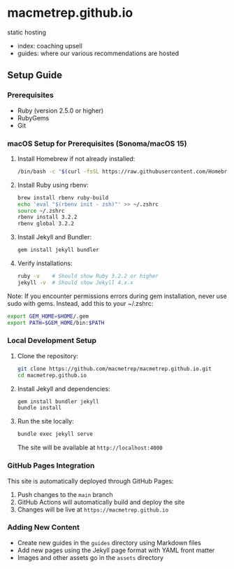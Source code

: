 # macmetrep.github.io

static hosting

* index: coaching upsell
* guides: where our various recommendations are hosted

## Setup Guide

### Prerequisites
- Ruby (version 2.5.0 or higher)
- RubyGems
- Git

### macOS Setup for Prerequisites (Sonoma/macOS 15)
1. Install Homebrew if not already installed:
   ```bash
   /bin/bash -c "$(curl -fsSL https://raw.githubusercontent.com/Homebrew/install/HEAD/install.sh)"
   ```

2. Install Ruby using rbenv:
   ```bash
   brew install rbenv ruby-build
   echo 'eval "$(rbenv init - zsh)"' >> ~/.zshrc
   source ~/.zshrc
   rbenv install 3.2.2
   rbenv global 3.2.2
   ```

3. Install Jekyll and Bundler:
   ```bash
   gem install jekyll bundler
   ```

4. Verify installations:
   ```bash
   ruby -v    # Should show Ruby 3.2.2 or higher
   jekyll -v  # Should show Jekyll 4.x.x
   ```

Note: If you encounter permissions errors during gem installation, never use sudo with gems. Instead, add this to your ~/.zshrc:
```bash
export GEM_HOME=$HOME/.gem
export PATH=$GEM_HOME/bin:$PATH
```

### Local Development Setup
1. Clone the repository:
   ```bash
   git clone https://github.com/macmetrep/macmetrep.github.io.git
   cd macmetrep.github.io
   ```

2. Install Jekyll and dependencies:
   ```bash
   gem install bundler jekyll
   bundle install
   ```

3. Run the site locally:
   ```bash
   bundle exec jekyll serve
   ```
   The site will be available at `http://localhost:4000`

### GitHub Pages Integration
This site is automatically deployed through GitHub Pages:
1. Push changes to the `main` branch
2. GitHub Actions will automatically build and deploy the site
3. Changes will be live at `https://macmetrep.github.io`

### Adding New Content
- Create new guides in the `guides` directory using Markdown files
- Add new pages using the Jekyll page format with YAML front matter
- Images and other assets go in the `assets` directory
